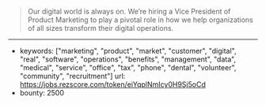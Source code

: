 >Our digital world is always on. We’re hiring a Vice President of Product Marketing to play a pivotal role in how we help organizations of all sizes transform their digital operations.
------
- keywords: ["marketing", "product", "market", "customer", "digital", "real", "software", "operations", "benefits", "management", "data", "medical", "service", "office", "tax", "phone", "dental", "volunteer", "community", "recruitment"]
url: https://jobs.rezscore.com/token/eiYqplNmIcy0H9Sj5oCd
- bounty: 2500
